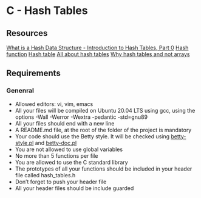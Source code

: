 # C - Hash Tables

## Resources
[What is a Hash Data Structure - Introduction to Hash Tables, Part 0](https://intranet.alxswe.com/rltoken/IQVfdxJlS6jhAgcuUoCseg)
[Hash function](https://intranet.alxswe.com/rltoken/ZKpRI_FxOxAz80Onpfy0Ew)
[Hash table](https://intranet.alxswe.com/rltoken/mxjKpEfAw3E5B8S3inPuHQ)
[All about hash tables](https://intranet.alxswe.com/rltoken/3RwwAqmpGJpMiBa7BE9fAQ)
[Why hash tables and not arrays](https://intranet.alxswe.com/rltoken/OgO7uga3PIaCTMtTzYCY3g)

## Requirements
### Genenral
- Allowed editors: vi, vim, emacs
- All your files will be compiled on Ubuntu 20.04 LTS using gcc, using the options -Wall -Werror -Wextra -pedantic -std=gnu89
- All your files should end with a new line
- A README.md file, at the root of the folder of the project is mandatory
- Your code should use the Betty style. It will be checked using [betty-style.pl](https://github.com/holbertonschool/Betty/blob/master/betty-style.pl) and [betty-doc.pl](https://github.com/holbertonschool/Betty/blob/master/betty-doc.pl)
- You are not allowed to use global variables
- No more than 5 functions per file
- You are allowed to use the C standard library
- The prototypes of all your functions should be included in your header file called hash_tables.h
- Don’t forget to push your header file
- All your header files should be include guarded